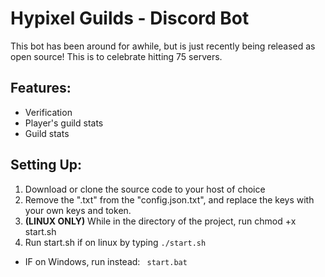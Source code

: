 # Hypixel Guilds - Discord Bot
This bot has been around for awhile, but is just recently being released as open source! This is to celebrate hitting 75 servers.
## Features:
- Verification
- Player's guild stats
- Guild stats
## Setting Up:
1. Download or clone the source code to your host of choice
2. Remove the ".txt" from the "config.json.txt", and replace the keys with your own keys and token.
3. **(LINUX ONLY)** While in the directory of the project, run 
    chmod +x start.sh
5. Run start.sh if on linux by typing ```
        ./start.sh ```
  - IF on Windows, run instead: ```
        start.bat```
      
